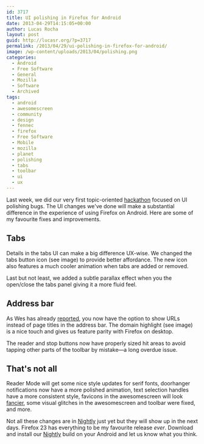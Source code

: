```yaml
---
id: 3717
title: UI polishing in Firefox for Android
date: 2013-04-29T14:15:05+00:00
author: Lucas Rocha
layout: post
guid: http://lucasr.org/?p=3717
permalink: /2013/04/29/ui-polishing-in-firefox-for-android/
image: /wp-content/uploads/2013/04/polishing.png
categories:
  - Android
  - Free Software
  - General
  - Mozilla
  - Software
  - Archived
tags:
  - android
  - awesomescreen
  - community
  - design
  - fennec
  - firefox
  - Free Software
  - Mobile
  - mozilla
  - planet
  - polishing
  - tabs
  - toolbar
  - ui
  - ux
---
```

Last week, we did our very first topic-oriented
[hackathon](http://lucasr.org/2013/04/22/firefox-for-androids-ui-polishing-hackathon/
"Firefox for Android's UI polishing Hackathon") focused on UI polishing
bugs. The UI changes we've done will make a substantial difference in the
experience of using Firefox on Android. Here are some of my favourite fixes and
improvements.

## Tabs

Details in the tabs UI can make a big difference UX-wise. We changed the tabs
button icon (see image) to provide better affordance. The new icon also
features a much cooler animation when tabs are added or removed.

Last but not least, we added a subtle parallax effect when you the open/close
the tabs panel giving it a more fluid feel.

## Address bar

As Wes has already
[reported](http://digdug2k.wordpress.com/2013/04/29/show-urls-in-fennec/ "Show
Urls in Fennec"), you now have the option to show URLs instead of page
titles in the address bar. The domain highlight (see image) is a nice touch and
gives us feature parity with Firefox on desktop.

The reader and stop buttons now have properly sized hit areas to avoid tapping
other parts of the toolbar by mistake—a long overdue issue.

## That's not all

Reader Mode will get some nice style updates for serif fonts, doorhanger
notifications now have a more polished animation, text selection handles have a
more consistent style, favicons in the awesomescreen will look
[fancier](https://bugzilla.mozilla.org/show_bug.cgi?id=839855), some visual
glitches in the awesomescreen and toolbar were fixed, and more.

Not all these changes are in [Nightly](http://nightly.mozilla.org/ "Nightly")
just yet but they will show up in the next days. Firefox 23 has everything to
be my favourite release _ever_. Download and install our
[Nightly](http://nightly.mozilla.org/ "Nightly") build on your Android and let
us know what you think.
